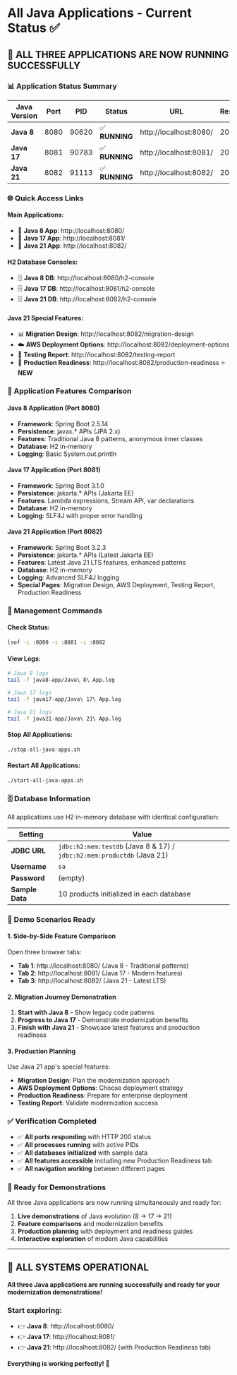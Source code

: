 # All Java Applications - Current Status ✅

## 🎉 **ALL THREE APPLICATIONS ARE NOW RUNNING SUCCESSFULLY**

### **📊 Application Status Summary**

| Java Version | Port | PID | Status | URL | Response |
|--------------|------|-----|--------|-----|----------|
| **Java 8** | 8080 | 90620 | ✅ **RUNNING** | http://localhost:8080/ | 200 OK |
| **Java 17** | 8081 | 90783 | ✅ **RUNNING** | http://localhost:8081/ | 200 OK |
| **Java 21** | 8082 | 91113 | ✅ **RUNNING** | http://localhost:8082/ | 200 OK |

### **🌐 Quick Access Links**

#### **Main Applications:**
- 🔗 **Java 8 App**: http://localhost:8080/
- 🔗 **Java 17 App**: http://localhost:8081/
- 🔗 **Java 21 App**: http://localhost:8082/

#### **H2 Database Consoles:**
- 🗄️ **Java 8 DB**: http://localhost:8080/h2-console
- 🗄️ **Java 17 DB**: http://localhost:8081/h2-console
- 🗄️ **Java 21 DB**: http://localhost:8082/h2-console

#### **Java 21 Special Features:**
- 📊 **Migration Design**: http://localhost:8082/migration-design
- ☁️ **AWS Deployment Options**: http://localhost:8082/deployment-options
- 🧪 **Testing Report**: http://localhost:8082/testing-report
- 🔧 **Production Readiness**: http://localhost:8082/production-readiness ⭐ **NEW**

### **🎯 Application Features Comparison**

#### **Java 8 Application (Port 8080)**
- **Framework**: Spring Boot 2.5.14
- **Persistence**: javax.* APIs (JPA 2.x)
- **Features**: Traditional Java 8 patterns, anonymous inner classes
- **Database**: H2 in-memory
- **Logging**: Basic System.out.println

#### **Java 17 Application (Port 8081)**
- **Framework**: Spring Boot 3.1.0
- **Persistence**: jakarta.* APIs (Jakarta EE)
- **Features**: Lambda expressions, Stream API, var declarations
- **Database**: H2 in-memory
- **Logging**: SLF4J with proper error handling

#### **Java 21 Application (Port 8082)**
- **Framework**: Spring Boot 3.2.3
- **Persistence**: jakarta.* APIs (Latest Jakarta EE)
- **Features**: Latest Java 21 LTS features, enhanced patterns
- **Database**: H2 in-memory
- **Logging**: Advanced SLF4J logging
- **Special Pages**: Migration Design, AWS Deployment, Testing Report, Production Readiness

### **🔧 Management Commands**

#### **Check Status:**
```bash
lsof -i :8080 -i :8081 -i :8082
```

#### **View Logs:**
```bash
# Java 8 logs
tail -f java8-app/Java\ 8\ App.log

# Java 17 logs  
tail -f java17-app/Java\ 17\ App.log

# Java 21 logs
tail -f java21-app/Java\ 21\ App.log
```

#### **Stop All Applications:**
```bash
./stop-all-java-apps.sh
```

#### **Restart All Applications:**
```bash
./start-all-java-apps.sh
```

### **🗄️ Database Information**

All applications use H2 in-memory database with identical configuration:

| Setting | Value |
|---------|-------|
| **JDBC URL** | `jdbc:h2:mem:testdb` (Java 8 & 17) / `jdbc:h2:mem:productdb` (Java 21) |
| **Username** | `sa` |
| **Password** | (empty) |
| **Sample Data** | 10 products initialized in each database |

### **🎯 Demo Scenarios Ready**

#### **1. Side-by-Side Feature Comparison**
Open three browser tabs:
- **Tab 1**: http://localhost:8080/ (Java 8 - Traditional patterns)
- **Tab 2**: http://localhost:8081/ (Java 17 - Modern features)
- **Tab 3**: http://localhost:8082/ (Java 21 - Latest LTS)

#### **2. Migration Journey Demonstration**
1. **Start with Java 8** - Show legacy code patterns
2. **Progress to Java 17** - Demonstrate modernization benefits
3. **Finish with Java 21** - Showcase latest features and production readiness

#### **3. Production Planning**
Use Java 21 app's special features:
- **Migration Design**: Plan the modernization approach
- **AWS Deployment Options**: Choose deployment strategy
- **Production Readiness**: Prepare for enterprise deployment
- **Testing Report**: Validate modernization success

### **✅ Verification Completed**

- ✅ **All ports responding** with HTTP 200 status
- ✅ **All processes running** with active PIDs
- ✅ **All databases initialized** with sample data
- ✅ **All features accessible** including new Production Readiness tab
- ✅ **All navigation working** between different pages

### **🎉 Ready for Demonstrations**

All three Java applications are now running simultaneously and ready for:

1. **Live demonstrations** of Java evolution (8 → 17 → 21)
2. **Feature comparisons** and modernization benefits
3. **Production planning** with deployment and readiness guides
4. **Interactive exploration** of modern Java capabilities

---

## 🚀 **ALL SYSTEMS OPERATIONAL**

**All three Java applications are running successfully and ready for your modernization demonstrations!**

### **Start exploring:**
- 👉 **Java 8**: http://localhost:8080/
- 👉 **Java 17**: http://localhost:8081/  
- 👉 **Java 21**: http://localhost:8082/ (with Production Readiness tab)

**Everything is working perfectly! 🎉**
